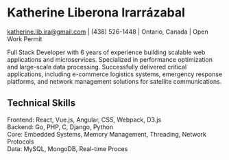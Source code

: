 # Katherine Liberona Irarrázabal

[katherine.lib.ira@gmail.com](mailto:katherine.lib.ira@gmail.com) | (438) 526-1448 | Ontario, Canada | Open Work Permit

Full Stack Developer with 6 years of experience building scalable web applications and microservices. Specialized in performance optimization and large-scale data processing. Successfully delivered critical applications, including e-commerce logistics systems, emergency response platforms, and network management solutions for satellite communications.

## Technical Skills

Frontend: React, Vue.js, Angular, CSS, Webpack, D3.js  
Backend: Go, PHP, C, Django, Python  
Core: Embedded Systems, Memory Management, Threading, Network Protocols  
Data: MySQL, MongoDB, Real-time Proces
